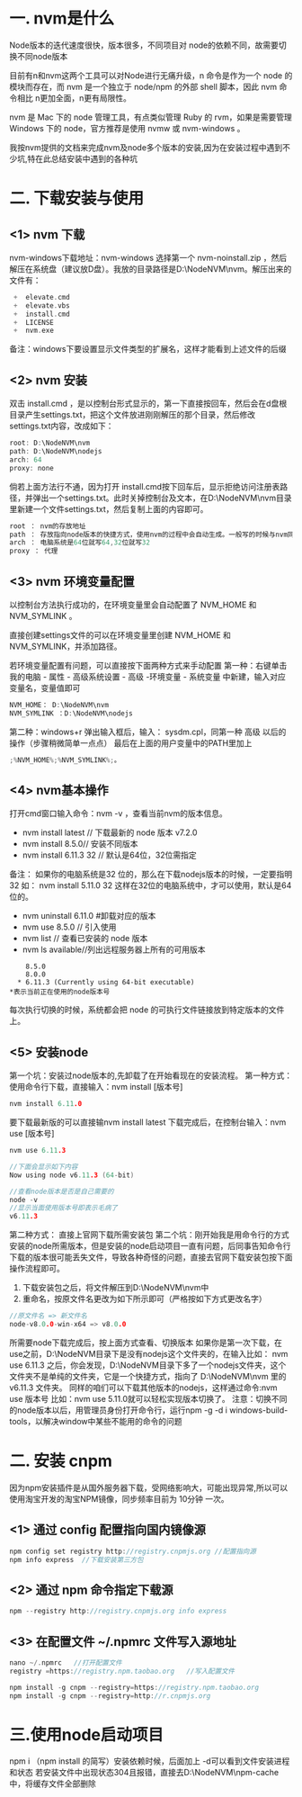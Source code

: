 # 一. nvm是什么
Node版本的迭代速度很快，版本很多，不同项目对 node的依赖不同，故需要切换不同node版本

目前有n和nvm这两个工具可以对Node进行无痛升级，n 命令是作为一个 node 的模块而存在，而 nvm 是一个独立于 node/npm 的外部 shell 脚本，因此 nvm 命令相比 n更加全面，n更有局限性。

nvm 是 Mac 下的 node 管理工具，有点类似管理 Ruby 的 rvm，如果是需要管理 Windows 下的 node，官方推荐是使用 nvmw 或 nvm-windows 。

我按nvm提供的文档来完成nvm及node多个版本的安装,因为在安装过程中遇到不少坑,特在此总结安装中遇到的各种坑

# 二. 下载安装与使用
## <1>  nvm 下载
nvm-windows下载地址：nvm-windows
选择第一个 nvm-noinstall.zip ，然后解压在系统盘（建议放D盘）。我放的目录路径是D:\NodeNVM\nvm。解压出来的文件有：
```c
 +  elevate.cmd
 +  elevate.vbs
 +  install.cmd
 +  LICENSE
 +  nvm.exe
```
备注：windows下要设置显示文件类型的扩展名，这样才能看到上述文件的后缀
## <2>  nvm 安装
双击 install.cmd ，是以控制台形式显示的，第一下直接按回车，然后会在d盘根目录产生settings.txt，把这个文件放进刚刚解压的那个目录，然后修改settings.txt内容，改成如下：
```c
root: D:\NodeNVM\nvm 
path: D:\NodeNVM\nodejs 
arch: 64 
proxy: none
```
倘若上面方法行不通，因为打开 install.cmd按下回车后，显示拒绝访问注册表路径，并弹出一个settings.txt。此时关掉控制台及文本，在D:\NodeNVM\nvm目录里新建一个文件settings.txt，然后复制上面的内容即可。
```c
root ： nvm的存放地址
path ： 存放指向node版本的快捷方式，使用nvm的过程中会自动生成。一般写的时候与nvm同级。
arch ： 电脑系统是64位就写64,32位就写32
proxy ： 代理
```
## <3> nvm 环境变量配置

以控制台方法执行成功的，在环境变量里会自动配置了 NVM_HOME 和 NVM_SYMLINK 。

直接创建settings文件的可以在环境变量里创建 NVM_HOME 和 NVM_SYMLINK，并添加路径。

若环境变量配置有问题，可以直接按下面两种方式来手动配置
第一种：右键单击 我的电脑 - 属性 - 高级系统设置 - 高级 -环境变量 - 系统变量 中新建，输入对应变量名，变量值即可
```c
NVM_HOME： D:\NodeNVM\nvm
NVM_SYMLINK ：D:\NodeNVM\nodejs 
```
第二种：windows+r 弹出输入框后，输入： sysdm.cpl，同第一种 高级 以后的操作（步骤稍微简单一点点）
最后在上面的用户变量中的PATH里加上
```c
;%NVM_HOME%;%NVM_SYMLINK%;。
```
## <4> nvm基本操作
打开cmd窗口输入命令：nvm -v ，查看当前nvm的版本信息。

- nvm install latest // 下载最新的 node 版本 v7.2.0
- nvm install 8.5.0// 安装不同版本
- nvm install 6.11.3 32 // 默认是64位，32位需指定

备注： 如果你的电脑系统是32 位的，那么在下载nodejs版本的时候，一定要指明 32 如： nvm install 5.11.0 32 这样在32位的电脑系统中，才可以使用，默认是64位的。

- nvm uninstall 6.11.0 #卸载对应的版本
- nvm use 8.5.0 // 引入使用
- nvm list // 查看已安装的 node 版本
- nvm ls available//列出远程服务器上所有的可用版本
```
    8.5.0
    8.0.0
  * 6.11.3 (Currently using 64-bit executable)
*表示当前正在使用的node版本号
```
每次执行切换的时候，系统都会把 node 的可执行文件链接放到特定版本的文件上。
## <5> 安装node
第一个坑：安装过node版本的,先卸载了在开始看现在的安装流程。
第一种方式：
使用命令行下载，直接输入：nvm install [版本号]
```c
nvm install 6.11.0
```
要下载最新版的可以直接输nvm install latest
下载完成后，在控制台输入：nvm use [版本号]
```c
nvm use 6.11.3

//下面会显示如下内容
Now using node v6.11.3 (64-bit)

//查看node版本是否是自己需要的
node -v
//显示当面使用版本号即表示毛病了
v6.11.3
```
第二种方式：
直接上官网下载所需安装包
第二个坑：刚开始我是用命令行的方式安装的node所需版本，但是安装的node启动项目一直有问题，后同事告知命令行下载的版本很可能丢失文件，导致各种奇怪的问题，直接去官网下载安装包按下面操作流程即可。

1. 下载安装包之后，将文件解压到D:\NodeNVM\nvm中
2. 重命名，按原文件名更改为如下所示即可（严格按如下方式更改名字）
```c
//原文件名 => 新文件名
node-v8.0.0-win-x64 => v8.0.0
```
所需要node下载完成后，按上面方式查看、切换版本
如果你是第一次下载，在use之前，D:\NodeNVM目录下是没有nodejs这个文件夹的，在输入比如： nvm use 6.11.3 之后，你会发现，D:\NodeNVM目录下多了一个nodejs文件夹，这个文件夹不是单纯的文件夹，它是一个快捷方式，指向了 D:\NodeNVM\nvm 里的 v6.11.3 文件夹。
同样的咱们可以下载其他版本的nodejs，这样通过命令:nvm use 版本号 比如：nvm use 5.11.0就可以轻松实现版本切换了。
注意：切换不同的node版本以后，用管理员身份打开命令行，运行npm -g -d i windows-build-tools，以解决window中某些不能用的命令的问题
# 二. 安装 cnpm
因为npm安装插件是从国外服务器下载，受网络影响大，可能出现异常,所以可以使用淘宝开发的淘宝NPM镜像，同步频率目前为 10分钟 一次。
## <1> 通过 config 配置指向国内镜像源
```c
npm config set registry http://registry.cnpmjs.org //配置指向源
npm info express  //下载安装第三方包
```
## <2> 通过 npm 命令指定下载源
```c
npm --registry http://registry.cnpmjs.org info express
```
## <3> 在配置文件 ~/.npmrc 文件写入源地址
```c
nano ~/.npmrc   //打开配置文件
registry =https://registry.npm.taobao.org   //写入配置文件

npm install -g cnpm --registry=https://registry.npm.taobao.org
npm install -g cnpm --registry=http://r.cnpmjs.org
```
# 三.使用node启动项目
npm i （npm install 的简写）安装依赖时候，后面加上 -d可以看到文件安装进程和状态
若安装文件中出现状态304且报错，直接去D:\NodeNVM\npm-cache中，将缓存文件全部删除
